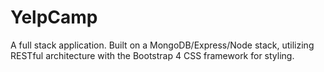 # YelpCamp
A full stack application. Built on a MongoDB/Express/Node stack, utilizing RESTful architecture with the Bootstrap 4 CSS framework for styling.
